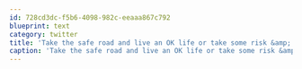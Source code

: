 ```yaml
---
id: 728cd3dc-f5b6-4098-982c-eeaaa867c792
blueprint: text
category: twitter
title: 'Take the safe road and live an OK life or take some risk &amp; responsibility and live a GREAT life. The choice is yours: http://j.mp/kN4gFN'
caption: 'Take the safe road and live an OK life or take some risk &amp; responsibility and live a GREAT life. The choice is yours: http://j.mp/kN4gFN'
---
```

